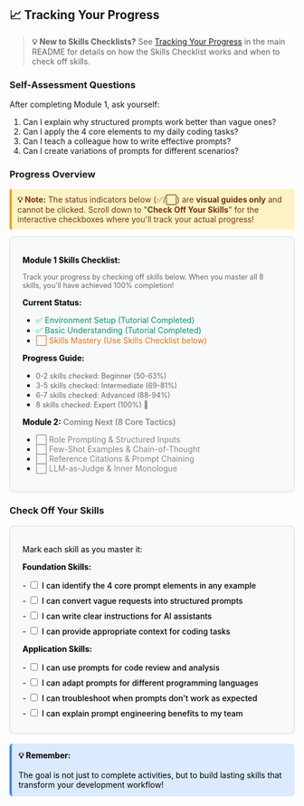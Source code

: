 ## 📈 Tracking Your Progress

> **💡 New to Skills Checklists?** See [Tracking Your Progress](../../README.md#-tracking-your-progress) in the main README for details on how the Skills Checklist works and when to check off skills.

### Self-Assessment Questions

After completing Module 1, ask yourself:
1. Can I explain why structured prompts work better than vague ones?
2. Can I apply the 4 core elements to my daily coding tasks?
3. Can I teach a colleague how to write effective prompts?
4. Can I create variations of prompts for different scenarios?

### Progress Overview

<div style="margin-bottom:12px; padding:10px; background:#fef3c7; border-left:4px solid #f59e0b; border-radius:4px; color:#78350f;">
<strong>💡 Note:</strong> The status indicators below (✅/⬜) are <strong>visual guides only</strong> and cannot be clicked. Scroll down to "<strong>Check Off Your Skills</strong>" for the interactive checkboxes where you'll track your actual progress!
</div>

<div style="background:#f8f9fa; border-radius:8px; padding:18px 22px; margin-bottom:18px; border:1px solid #e0e0e0; box-shadow:0 1px 4px #0001; color:#000000">

<span style="color:#000000; font-weight:600">**Module 1 Skills Checklist:**</span> 
<div style="margin:10px 0; font-size:0.9em; color:#666">Track your progress by checking off skills below. When you master all 8 skills, you'll have achieved 100% completion!</div>

**Current Status:**
- <span style="color:#059669">✅ Environment Setup (Tutorial Completed)</span>
- <span style="color:#059669">✅ Basic Understanding (Tutorial Completed)</span>  
- <span style="color:#e97316">⬜ Skills Mastery (Use Skills Checklist below)</span>

**Progress Guide:**
- <span style="color:#666; font-size:0.9em">0-2 skills checked: Beginner (50-63%)</span>
- <span style="color:#666; font-size:0.9em">3-5 skills checked: Intermediate (69-81%)</span>
- <span style="color:#666; font-size:0.9em">6-7 skills checked: Advanced (88-94%)</span>
- <span style="color:#666; font-size:0.9em">8 skills checked: Expert (100%) 🎉</span>

<span style="color:#000000; font-weight:600">**Module 2:**</span> <span style="color:#888888; font-weight:600">Coming Next (8 Core Tactics)</span>
- <span style="color:#888888">⬜ Role Prompting & Structured Inputs</span>
- <span style="color:#888888">⬜ Few-Shot Examples & Chain-of-Thought</span>
- <span style="color:#888888">⬜ Reference Citations & Prompt Chaining</span>
- <span style="color:#888888">⬜ LLM-as-Judge & Inner Monologue</span>

</div>

### Check Off Your Skills

<div style="background:#f8f9fa; border-radius:8px; padding:18px 22px; margin-bottom:18px; border:1px solid #e0e0e0; box-shadow:0 1px 4px #0001; color:#000000">

<span style="color:#000000">Mark each skill as you master it:</span>

<span style="color:#000000; font-weight:600">**Foundation Skills:**</span>
<div style="margin:8px 0">
- <input type="checkbox" id="skill1" onchange="this.nextSibling.style.textDecoration = this.checked ? 'line-through' : 'none'; this.nextSibling.style.color = this.checked ? '#888888' : '#000000'; this.nextSibling.style.fontWeight = this.checked ? 'normal' : '500';"> <span style="color:#000000; font-weight:500">I can identify the 4 core prompt elements in any example</span>
</div>
<div style="margin:8px 0">
- <input type="checkbox" id="skill2" onchange="this.nextSibling.style.textDecoration = this.checked ? 'line-through' : 'none'; this.nextSibling.style.color = this.checked ? '#888888' : '#000000'; this.nextSibling.style.fontWeight = this.checked ? 'normal' : '500';"> <span style="color:#000000; font-weight:500">I can convert vague requests into structured prompts</span>
</div>
<div style="margin:8px 0">
- <input type="checkbox" id="skill3" onchange="this.nextSibling.style.textDecoration = this.checked ? 'line-through' : 'none'; this.nextSibling.style.color = this.checked ? '#888888' : '#000000'; this.nextSibling.style.fontWeight = this.checked ? 'normal' : '500';"> <span style="color:#000000; font-weight:500">I can write clear instructions for AI assistants</span>
</div>
<div style="margin:8px 0">
- <input type="checkbox" id="skill4" onchange="this.nextSibling.style.textDecoration = this.checked ? 'line-through' : 'none'; this.nextSibling.style.color = this.checked ? '#888888' : '#000000'; this.nextSibling.style.fontWeight = this.checked ? 'normal' : '500';"> <span style="color:#000000; font-weight:500">I can provide appropriate context for coding tasks</span>
</div>

<span style="color:#000000; font-weight:600">**Application Skills:**</span>
<div style="margin:8px 0">
- <input type="checkbox" id="skill5" onchange="this.nextSibling.style.textDecoration = this.checked ? 'line-through' : 'none'; this.nextSibling.style.color = this.checked ? '#888888' : '#000000'; this.nextSibling.style.fontWeight = this.checked ? 'normal' : '500';"> <span style="color:#000000; font-weight:500">I can use prompts for code review and analysis</span>
</div>
<div style="margin:8px 0">
- <input type="checkbox" id="skill6" onchange="this.nextSibling.style.textDecoration = this.checked ? 'line-through' : 'none'; this.nextSibling.style.color = this.checked ? '#888888' : '#000000'; this.nextSibling.style.fontWeight = this.checked ? 'normal' : '500';"> <span style="color:#000000; font-weight:500">I can adapt prompts for different programming languages</span>
</div>
<div style="margin:8px 0">
- <input type="checkbox" id="skill7" onchange="this.nextSibling.style.textDecoration = this.checked ? 'line-through' : 'none'; this.nextSibling.style.color = this.checked ? '#888888' : '#000000'; this.nextSibling.style.fontWeight = this.checked ? 'normal' : '500';"> <span style="color:#000000; font-weight:500">I can troubleshoot when prompts don't work as expected</span>
</div>
<div style="margin:8px 0">
- <input type="checkbox" id="skill8" onchange="this.nextSibling.style.textDecoration = this.checked ? 'line-through' : 'none'; this.nextSibling.style.color = this.checked ? '#888888' : '#000000'; this.nextSibling.style.fontWeight = this.checked ? 'normal' : '500';"> <span style="color:#000000; font-weight:500">I can explain prompt engineering benefits to my team</span>
</div>

</div>

<div style="margin-top:16px; color:#000000; padding:12px; background:#dbeafe; border-radius:6px; border-left:4px solid #3b82f6">
<strong>💡 Remember:</strong><br><br>
The goal is not just to complete activities, but to build lasting skills that transform your development workflow!
</div>
